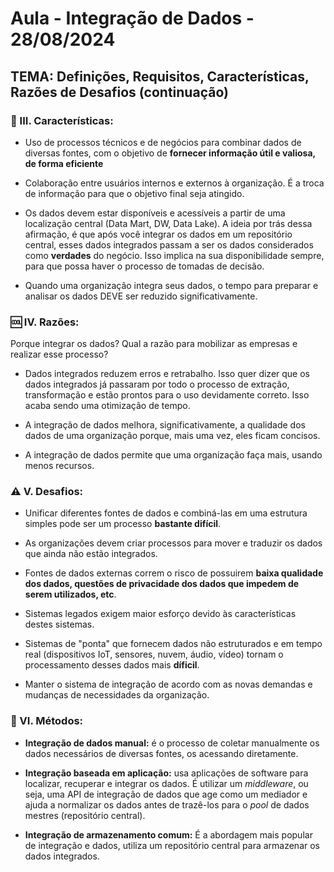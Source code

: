 # **Aula - Integração de Dados - 28/08/2024**

## **TEMA: Definições, Requisitos, Características, Razões de Desafios (continuação)**

### **🧬 III. Características:**

- Uso de processos técnicos e de negócios para combinar dados de diversas fontes, com o objetivo de **fornecer informação útil e valiosa, de forma eficiente**<br>

- Colaboração entre usuários internos e externos à organização. É a troca de informação para que o objetivo final seja atingido.<br>

- Os dados devem estar disponíveis e acessíveis a partir de uma localização central (Data Mart, DW, Data Lake). A ideia por trás dessa afirmação, é que após você integrar os dados em um repositório central, esses dados
  integrados passam a ser os dados considerados como **verdades** do negócio. Isso implica na sua disponibilidade sempre, para que possa haver o processo de tomadas de decisão.<br>

- Quando uma organização integra seus dados, o tempo para preparar e analisar os dados DEVE ser reduzido significativamente.<br>

### **🆒 IV. Razões:**

Porque integrar os dados? Qual a razão para mobilizar as empresas e realizar esse processo?

- Dados integrados reduzem erros e retrabalho. Isso quer dizer que os dados integrados já passaram por todo o processo de extração, transformação e estão prontos para o uso devidamente correto. Isso acaba sendo uma
otimização de tempo.<br>

- A integração de dados melhora, significativamente, a qualidade dos dados de uma organização porque, mais uma vez, eles ficam concisos.<br>

- A integração de dados permite que uma organização faça mais, usando menos recursos.<br>


### **⚠️ V. Desafios:**

- Unificar diferentes fontes de dados e combiná-las em uma estrutura simples pode ser um processo **bastante difícil**.

- As organizações devem criar processos para mover e traduzir os dados que ainda não estão integrados.

- Fontes de dados externas correm o risco de possuirem **baixa qualidade dos dados, questões de privacidade dos dados que impedem de serem utilizados, etc**.

- Sistemas legados exigem maior esforço devido às características destes sistemas.

- Sistemas de "ponta" que fornecem dados não estruturados e em tempo real (dispositivos IoT, sensores, nuvem, áudio, vídeo) tornam o processamento desses dados mais **díficil**.

- Manter o sistema de integração de acordo com as novas demandas e mudanças de necessidades da organização.

### **🔬 VI. Métodos:**

- **Integração de dados manual:** é o processo de coletar manualmente os dados necessários de diversas fontes, os acessando diretamente.

- **Integração baseada em aplicação:** usa aplicações de software para localizar, recuperar e integrar os dados. É utilizar um *middleware*, ou seja, uma API de integração de dados que age como um mediador e ajuda a
normalizar os dados antes de trazê-los para o *pool* de dados mestres (repositório central).

- **Integração de armazenamento comum:** É a abordagem mais popular de integração e dados, utiliza um repositório central para armazenar os dados integrados.
